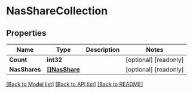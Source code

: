 # NasShareCollection

## Properties

Name | Type | Description | Notes
------------ | ------------- | ------------- | -------------
**Count** | **int32** |  | [optional] [readonly] 
**NasShares** | [**[]NasShare**](nas_share.md) |  | [optional] [readonly] 

[[Back to Model list]](../README.md#documentation-for-models) [[Back to API list]](../README.md#documentation-for-api-endpoints) [[Back to README]](../README.md)


